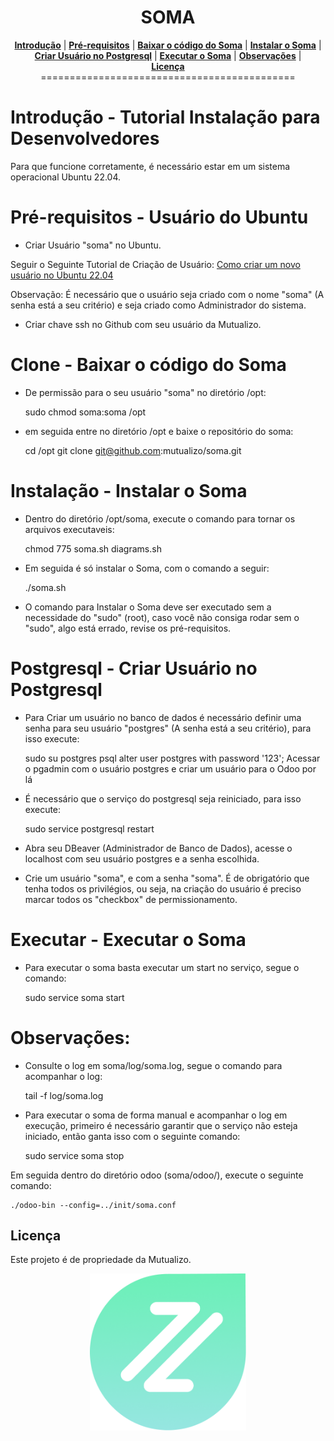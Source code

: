 <h1 align="center">SOMA</h1>

<p align="center">
<b><a href="#Introdução">Introdução</a></b>
|
<b><a href="#Pré-requisitos">Pré-requisitos</a></b>
|
<b><a href="#Clone">Baixar o código do Soma</a></b>
|
<b><a href="#Instalação">Instalar o Soma</a></b>
|
<b><a href="#Postgresql">Criar Usuário no Postgresql</a></b>
|
<b><a href="#Executar">Executar o Soma</a></b>
|
<b><a href="#Observações">Observações</a></b>
|
<br/>
<b><a href="#Licença">Licença</a></b>
<br/>
============================================
</p>

# Introdução - Tutorial Instalação para Desenvolvedores

Para que funcione corretamente, é necessário estar em um sistema operacional Ubuntu 22.04.

# Pré-requisitos - Usuário do Ubuntu

* Criar Usuário "soma" no Ubuntu. 

Seguir o Seguinte Tutorial de Criação de Usuário: [Como criar um novo usuário no Ubuntu 22.04](https://pt.linux-console.net/?p=15024)

Observação: É necessário que o usuário seja criado com o nome "soma" (A senha está a seu critério) e seja criado como Administrador do sistema.

* Criar chave ssh no Github com seu usuário da Mutualizo.

# Clone - Baixar o código do Soma

* De permissão para o seu usuário "soma" no diretório /opt:


    sudo chmod soma:soma /opt

* em seguida entre no diretório /opt e baixe o repositório do soma:


    cd /opt
    git clone git@github.com:mutualizo/soma.git

# Instalação - Instalar o Soma

* Dentro do diretório /opt/soma, execute o comando para tornar os arquivos executaveis:


    chmod 775 soma.sh diagrams.sh   

* Em seguida é só instalar o Soma, com o comando a seguir:


    ./soma.sh

* O comando para Instalar o Soma deve ser executado sem a necessidade do "sudo" (root), caso você não consiga rodar sem o "sudo", algo está errado, revise os pré-requisitos.

# Postgresql - Criar Usuário no Postgresql

* Para Criar um usuário no banco de dados é necessário definir uma senha para seu usuário "postgres" (A senha está a seu critério), para isso execute:

    
    sudo su postgres
    psql 
    alter user postgres with password '123';
    Acessar o pgadmin com o usuário postgres e criar um usuário para o Odoo por lá

* É necessário que o serviço do postgresql seja reiniciado, para isso execute:


    sudo service postgresql restart

* Abra seu DBeaver (Administrador de Banco de Dados), acesse o localhost com seu usuário postgres e a senha escolhida.

* Crie um usuário "soma", e com a senha "soma". É de obrigatório que tenha todos os privilégios, ou seja, na criação do usuário é preciso marcar todos os "checkbox" de permissionamento.

# Executar - Executar o Soma

* Para executar o soma basta executar um start no serviço, segue o comando:


    sudo service soma start

# Observações:

* Consulte o log em soma/log/soma.log, segue o comando para acompanhar o log:

    
    tail -f log/soma.log

* Para executar o soma de forma manual e acompanhar o log em execução, primeiro é necessário garantir que o serviço não esteja iniciado, então ganta isso com o seguinte comando:


    sudo service soma stop

Em seguida dentro do diretório odoo (soma/odoo/), execute o seguinte comando:
  

    ./odoo-bin --config=../init/soma.conf

## Licença

Este projeto é de propriedade da Mutualizo.

<p align="center">
<a name="top" href="https://www.mutualizo.com.br/"><img src="https://github.com/mutualizo/soma/blob/Develop/icon.png" width="250"></a>
</p>
